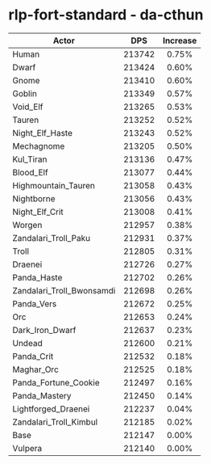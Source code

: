 # rlp-fort-standard - da-cthun
| Actor | DPS | Increase |
|---|:---:|:---:|
|Human|213742|0.75%|
|Dwarf|213424|0.60%|
|Gnome|213410|0.60%|
|Goblin|213349|0.57%|
|Void_Elf|213265|0.53%|
|Tauren|213252|0.52%|
|Night_Elf_Haste|213243|0.52%|
|Mechagnome|213205|0.50%|
|Kul_Tiran|213136|0.47%|
|Blood_Elf|213077|0.44%|
|Highmountain_Tauren|213058|0.43%|
|Nightborne|213056|0.43%|
|Night_Elf_Crit|213008|0.41%|
|Worgen|212957|0.38%|
|Zandalari_Troll_Paku|212931|0.37%|
|Troll|212805|0.31%|
|Draenei|212726|0.27%|
|Panda_Haste|212702|0.26%|
|Zandalari_Troll_Bwonsamdi|212698|0.26%|
|Panda_Vers|212672|0.25%|
|Orc|212653|0.24%|
|Dark_Iron_Dwarf|212637|0.23%|
|Undead|212600|0.21%|
|Panda_Crit|212532|0.18%|
|Maghar_Orc|212525|0.18%|
|Panda_Fortune_Cookie|212497|0.16%|
|Panda_Mastery|212450|0.14%|
|Lightforged_Draenei|212237|0.04%|
|Zandalari_Troll_Kimbul|212185|0.02%|
|Base|212147|0.00%|
|Vulpera|212140|0.00%|
